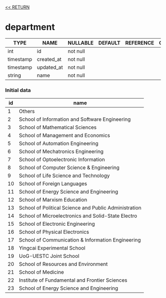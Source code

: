 [<< RETURN](.)

# department

TYPE | NAME | NULLABLE | DEFAULT | REFERENCE | COMMENT
---|---|---|---|---|---
int | id | not null | | |
timestamp | created_at | not null | | |
timestamp | updated_at | not null | | |
string | name | not null | | |

### Initial data

id | name
---|---
1 | Others
2 | School of Information and Software Engineering
3 | School of Mathematical Sciences
4 | School of Management and Economics
5 | School of Automation Engineering
6 | School of Mechatronics Engineering
7 | School of Optoelectronic Information
8 | School of Computer Science & Engineering
9 | School of Life Science and Technology
10 | School of Foreign Languages
11 | School of Energy Science and Engineering
12 | School of Marxism Education
13 | School of Political Science and Public Administration
14 | School of Microelectronics and Solid-State Electro
15 | School of Electronic Engineering
16 | School of Physical Electronics
17 | School of Communication & Information Engineering
18 | Yingcai Experimental School
19 | UoG-UESTC Joint School
20 | School of Resources and Environment
21 | School of Medicine
22 | Institute of Fundamental and Frontier Sciences
23 | School of Energy Science and Engineering
